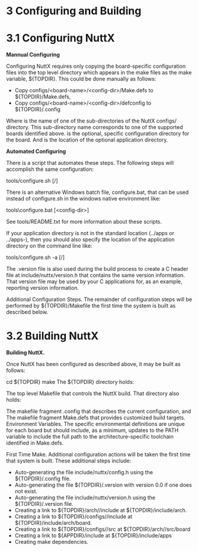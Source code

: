 # 3 Configuring and Building

# 3.1 Configuring NuttX

**Mannual Configuring**

Configuring NuttX requires only copying the board-specific configuration files into the top level directory which appears in the make files as the make variable, ${TOPDIR}. This could be done manually as follows:

- Copy configs/&lt;board-name&gt;/&lt;config-dir&gt;/Make.defs to ${TOPDIR}/Make.defs,
- Copy configs/&lt;board-name&gt;/&lt;config-dir&gt;/defconfig to ${TOPDIR}/.config

Where <board-name> is the name of one of the sub-directories of the NuttX configs/ directory. This sub-directory name corresponds to one of the supported boards identified above. <config-dir> is the optional, specific configuration directory for the board. And <app-dir> is the location of the optional application directory.

**Automated Configuring**

There is a script that automates these steps. The following steps will accomplish the same configuration:

 tools/configure.sh <board-name>[/<config-dir>]

There is an alternative Windows batch file, configure.bat, that can be used instead of configure.sh in the windows native environment like:

  tools\configure.bat <board-name>[\<config-dir>]

See tools/README.txt for more information about these scripts.

If your application directory is not in the standard location (../apps or ../apps-<version>), then you should also specify the location of the application directory on the command line like:

  tools/configure.sh -a <app-dir> <board-name>[/<config-dir>]


The .version file is also used during the build process to create a C header file at include/nuttx/version.h that contains the same version information. That version file may be used by your C applications for, as an example, reporting version information.

Additional Configuration Steps. The remainder of configuration steps will be performed by ${TOPDIR}/Makefile the first time the system is built as described below.

# 3.2 Building NuttX

**Building NuttX.** 

Once NuttX has been configured as described above, it may be built as follows:

cd ${TOPDIR}
make
The ${TOPDIR} directory holds:

The top level Makefile that controls the NuttX build.
That directory also holds:

The makefile fragment .config that describes the current configuration, and
The makefile fragment Make.defs that provides customized build targets.
Environment Variables. The specific environmental definitions are unique for each board but should include, as a minimum, updates to the PATH variable to include the full path to the architecture-specific toolchain identified in Make.defs.

First Time Make. Additional configuration actions will be taken the first time that system is built. These additional steps include:

- Auto-generating the file include/nuttx/config.h using the ${TOPDIR}/.config file.
- Auto-generating the file ${TOPDIR}/.version with version 0.0 if one does not exist.
- Auto-generating the file include/nuttx/version.h using the ${TOPDIR}/.version file.
- Creating a link to ${TOPDIR}/arch/<arch-name>/include at ${TOPDIR}/include/arch.
- Creating a link to ${TOPDIR}/configs/<board-name>/include at ${TOPDIR}/include/arch/board.
- Creating a link to ${TOPDIR}/configs/<board-name>/src at ${TOPDIR}/arch/<arch-name>/src/board
- Creating a link to ${APPDIR}/include at ${TOPDIR}/include/apps
- Creating make dependencies.


